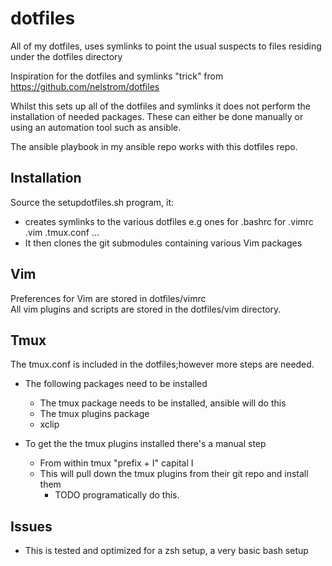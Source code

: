 # dotfiles

All of my dotfiles, uses symlinks to point the usual suspects to files residing under the dotfiles directory

Inspiration for the dotfiles and symlinks "trick" from https://github.com/nelstrom/dotfiles

Whilst this sets up all of the dotfiles and symlinks it does not perform the
installation of needed packages. These can either be done manually or  using
an automation tool such as ansible.

The ansible playbook in my ansible repo works with this dotfiles repo.

## Installation 

Source the setupdotfiles.sh program, it: 

- creates symlinks to the various dotfiles 
  e.g   ones for .bashrc for .vimrc .vim .tmux.conf ...
- It then clones the git submodules containing various Vim packages

## Vim
Preferences for Vim are stored in dotfiles/vimrc  
All vim plugins and scripts are stored in the dotfiles/vim directory.

## Tmux
The tmux.conf is included in the dotfiles;however  more steps are needed.
- The following packages need to be installed
    - The tmux package needs to be installed, ansible will do this
    - The tmux plugins package
    - xclip

- To get the the tmux plugins installed there's a manual step
    - From within tmux "prefix + I" capital I
    - This will pull down the tmux plugins from their git repo and install
      them
      - TODO programatically do this.

## Issues
- This is tested and optimized for a zsh setup, a very basic bash setup

